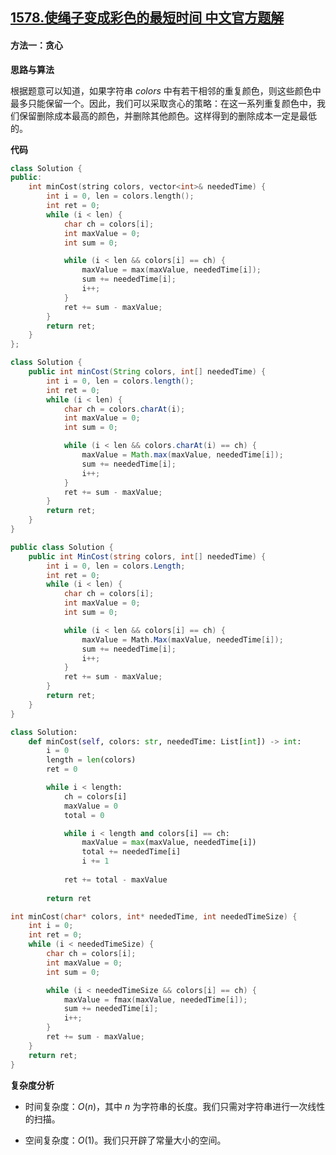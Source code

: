## [1578.使绳子变成彩色的最短时间 中文官方题解](https://leetcode.cn/problems/minimum-time-to-make-rope-colorful/solutions/100000/bi-mian-zhong-fu-zi-mu-de-zui-xiao-shan-chu-chen-4)
#### 方法一：贪心

**思路与算法**

根据题意可以知道，如果字符串 $\textit{colors}$ 中有若干相邻的重复颜色，则这些颜色中最多只能保留一个。因此，我们可以采取贪心的策略：在这一系列重复颜色中，我们保留删除成本最高的颜色，并删除其他颜色。这样得到的删除成本一定是最低的。

**代码**

```C++ [sol1-C++]
class Solution {
public:
    int minCost(string colors, vector<int>& neededTime) {
        int i = 0, len = colors.length();
        int ret = 0;
        while (i < len) {
            char ch = colors[i];
            int maxValue = 0;
            int sum = 0;

            while (i < len && colors[i] == ch) {
                maxValue = max(maxValue, neededTime[i]);
                sum += neededTime[i];
                i++;
            }
            ret += sum - maxValue;
        }
        return ret;
    }
};
```

```Java [sol1-Java]
class Solution {
    public int minCost(String colors, int[] neededTime) {
        int i = 0, len = colors.length();
        int ret = 0;
        while (i < len) {
            char ch = colors.charAt(i);
            int maxValue = 0;
            int sum = 0;

            while (i < len && colors.charAt(i) == ch) {
                maxValue = Math.max(maxValue, neededTime[i]);
                sum += neededTime[i];
                i++;
            }
            ret += sum - maxValue;
        }
        return ret;
    }
}
```

```C# [sol1-C#]
public class Solution {
    public int MinCost(string colors, int[] neededTime) {
        int i = 0, len = colors.Length;
        int ret = 0;
        while (i < len) {
            char ch = colors[i];
            int maxValue = 0;
            int sum = 0;

            while (i < len && colors[i] == ch) {
                maxValue = Math.Max(maxValue, neededTime[i]);
                sum += neededTime[i];
                i++;
            }
            ret += sum - maxValue;
        }
        return ret;
    }
}
```

```Python [sol1-Python3]
class Solution:
    def minCost(self, colors: str, neededTime: List[int]) -> int:
        i = 0
        length = len(colors)
        ret = 0

        while i < length:
            ch = colors[i]
            maxValue = 0
            total = 0

            while i < length and colors[i] == ch:
                maxValue = max(maxValue, neededTime[i])
                total += neededTime[i]
                i += 1
            
            ret += total - maxValue
        
        return ret
```

```C [sol1-C]
int minCost(char* colors, int* neededTime, int neededTimeSize) {
    int i = 0;
    int ret = 0;
    while (i < neededTimeSize) {
        char ch = colors[i];
        int maxValue = 0;
        int sum = 0;

        while (i < neededTimeSize && colors[i] == ch) {
            maxValue = fmax(maxValue, neededTime[i]);
            sum += neededTime[i];
            i++;
        }
        ret += sum - maxValue;
    }
    return ret;
}
```

**复杂度分析**

- 时间复杂度：$O(n)$，其中 $n$ 为字符串的长度。我们只需对字符串进行一次线性的扫描。

- 空间复杂度：$O(1)$。我们只开辟了常量大小的空间。